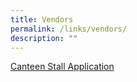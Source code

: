 ```yaml
---
title: Vendors
permalink: /links/vendors/
description: ""
---
```

[Canteen Stall Application](https://qifapri.moe.edu.sg/canteen/)